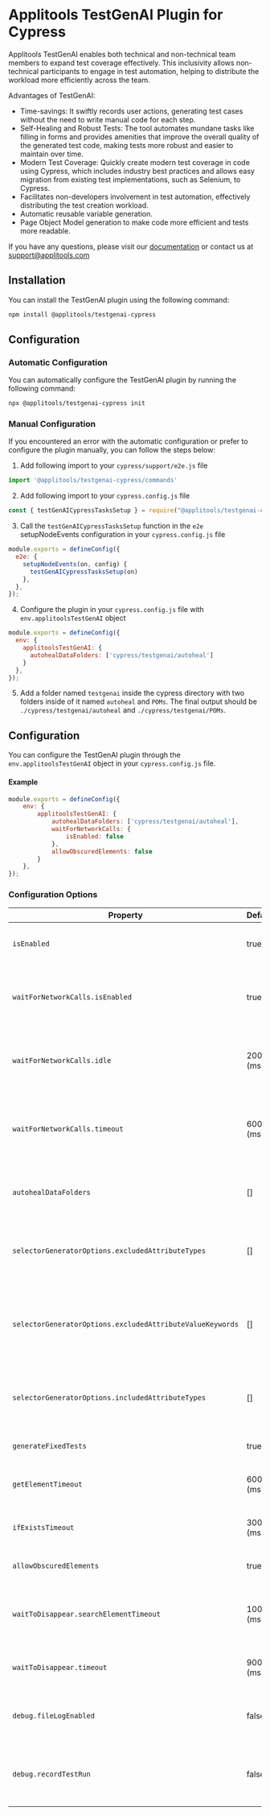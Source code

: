 # Applitools TestGenAI Plugin for Cypress

Applitools TestGenAI enables both technical and non-technical team members to expand test coverage effectively. This inclusivity allows non-technical participants to engage in test automation, helping to distribute the workload more efficiently across the team.

Advantages of TestGenAI:

- Time-savings: It swiftly records user actions, generating test cases without the need to write manual code for each step.
- Self-Healing and Robust Tests: The tool automates mundane tasks like filling in forms and provides amenities that improve the overall quality of the generated test code, making tests more robust and easier to maintain over time.
- Modern Test Coverage: Quickly create modern test coverage in code using Cypress, which includes industry best practices and allows easy migration from existing test implementations, such as Selenium, to Cypress.
- Facilitates non-developers involvement in test automation, effectively distributing the test creation workload.
- Automatic reusable variable generation.
- Page Object Model generation to make code more efficient and tests more readable.

If you have any questions, please visit our [documentation](https://applitools.com/docs/testgenai/) or contact us at [support@applitools.com](mailto:support@applitools.com)


## Installation

You can install the TestGenAI plugin using the following command:

```bash
npm install @applitools/testgenai-cypress
```

## Configuration

### Automatic Configuration
You can automatically configure the TestGenAI plugin by running the following command:

```bash
npx @applitools/testgenai-cypress init
```

### Manual Configuration
If you encountered an error with the automatic configuration or prefer to configure the plugin manually, you can follow the steps below:

1. Add following import to your `cypress/support/e2e.js` file

```js
import '@applitools/testgenai-cypress/commands'
```

2. Add following import to your `cypress.config.js` file

```js
const { testGenAICypressTasksSetup } = require("@applitools/testgenai-cypress/tasks");
```

3. Call the `testGenAICypressTasksSetup` function in the `e2e` setupNodeEvents configuration in your `cypress.config.js` file

```js
module.exports = defineConfig({
  e2e: {
    setupNodeEvents(on, config) {
      testGenAICypressTasksSetup(on)
    },
  },
});
```

4. Configure the plugin in your `cypress.config.js` file with `env.applitoolsTestGenAI` object

```js
module.exports = defineConfig({
  env: {
    applitoolsTestGenAI: {
      autohealDataFolders: ['cypress/testgenai/autoheal']
    }
  },
});
```

5. Add a folder named `testgenai` inside the cypress directory with two folders inside of it named `autoheal` and `POMs`. The final output should be `./cypress/testgenai/autoheal` and `./cypress/testgenai/POMs`.

## Configuration

You can configure the TestGenAI plugin through the `env.applitoolsTestGenAI` object in your `cypress.config.js` file.
#### Example
```js
module.exports = defineConfig({
    env: {
        applitoolsTestGenAI: {
            autohealDataFolders: ['cypress/testgenai/autoheal'],
            waitForNetworkCalls: {
                isEnabled: false
            },
            allowObscuredElements: false
        }
    },
});
```

### Configuration Options

| Property                                        | Default     | Description                                                                                      |
|-------------------------------------------------|-------------|--------------------------------------------------------------------------------------------------|
| `isEnabled`                                     | true        | Disable/enable the Preflight Cypress plugin.                                                     |
| `waitForNetworkCalls.isEnabled`                 | true        | Wait for network calls to finish before continuing test.                                         |
| `waitForNetworkCalls.idle`                      | 2000 (ms)   | Wait for network calls to be idle before continuing test.                                        |
| `waitForNetworkCalls.timeout`                   | 60000 (ms)  | Maximum wait time for network calls to finish before continuing test.                            |
| `autohealDataFolders`                           | []          | A list of directory paths to the autoheal folder.                                                |
| `selectorGeneratorOptions.excludedAttributeTypes` | []          | This is a list of selector attributes you wish to exclude in self-healing.                        |
| `selectorGeneratorOptions.excludedAttributeValueKeywords` | []    | A list of selector attributes containing keywords you wish to exclude in self-healing.            |
| `selectorGeneratorOptions.includedAttributeTypes` | []          | A list of selector attributes you prefer to include in self-healing.                             |
| `generateFixedTests`                            | true        | Generate auto-healed tests.                                                                      |
| `getElementTimeout`                             | 60000 (ms)  | Maximum time to wait for an element to appear.                                                   |
| `ifExistsTimeout`                               | 3000 (ms)   | Maximum time to wait for an element to exist.                                                    |
| `allowObscuredElements`                         | true        | Allow obscured elements.                                                                         |
| `waitToDisappear.searchElementTimeout`          | 10000 (ms)  | Maximum time to wait for an element to appear before waiting for it to disappear.                |
| `waitToDisappear.timeout`                       | 90000 (ms)  | Maximum time to wait for an element to disappear.                                                |
| `debug.fileLogEnabled`                          | false       | Enable debug logging and generate a log file in the debug folder.                                |
| `debug.recordTestRun`                           | false       | Enable debug recording of test execution and generates a zip file in the debug folder.           |
